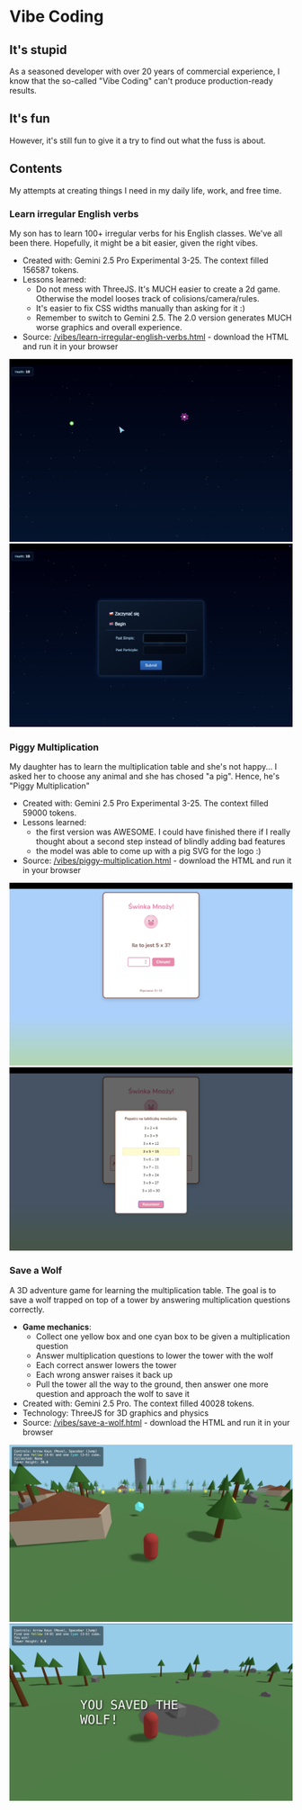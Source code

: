 # Vibe Coding

## It's stupid

As a seasoned developer with over 20 years of commercial experience, I know that the so-called "Vibe Coding" can't produce production-ready results.

## It's fun

However, it's still fun to give it a try to find out what the fuss is about.

## Contents

My attempts at creating things I need in my daily life, work, and free time.

### Learn irregular English verbs

My son has to learn 100+ irregular verbs for his English classes. We've all been there. Hopefully, it might be a bit easier, given the right vibes.

- Created with: Gemini 2.5 Pro Experimental 3-25. The context filled 156587 tokens.
- Lessons learned:
  - Do not mess with ThreeJS. It's MUCH easier to create a 2d game. Otherwise the model looses track of colisions/camera/rules.
  - It's easier to fix CSS widths manually than asking for it :)
  - Remember to switch to Gemini 2.5. The 2.0 version generates MUCH worse graphics and overall experience.
- Source: [/vibes/learn-irregular-english-verbs.html](/vibes/learn-irregular-english-verbs.html) - download the HTML and run it in your browser

![Learn Irregular Verbs Image 1](/vibes/images/learn-irregular-english-verbs-image1.jpeg)
![Learn Irregular Verbs Image 2](/vibes/images/learn-irregular-english-verbs-image2.jpeg)

### Piggy Multiplication

My daughter has to learn the multiplication table and she's not happy... I asked her to choose any animal and she has chosed "a pig". Hence, he's "Piggy Multiplication"

- Created with: Gemini 2.5 Pro Experimental 3-25. The context filled 59000 tokens.
- Lessons learned:
  - the first version was AWESOME. I could have finished there if I really thought about a second step instead of blindly adding bad features
  - the model was able to come up with a pig SVG for the logo :)
- Source: [/vibes/piggy-multiplication.html](/vibes/piggy-multiplication.html) - download the HTML and run it in your browser

![Piggy Multiplication Image 1](/vibes/images/piggy-multiplication-image1.jpeg)
![Piggy Multiplication Image 2](/vibes/images/piggy-multiplication-image2.jpeg)

### Save a Wolf

A 3D adventure game for learning the multiplication table. The goal is to save a wolf trapped on top of a tower by answering multiplication questions correctly.

- **Game mechanics**:
  - Collect one yellow box and one cyan box to be given a multiplication question
  - Answer multiplication questions to lower the tower with the wolf
  - Each correct answer lowers the tower
  - Each wrong answer raises it back up
  - Pull the tower all the way to the ground, then answer one more question and approach the wolf to save it
- Created with: Gemini 2.5 Pro. The context filled 40028 tokens.
- Technology: ThreeJS for 3D graphics and physics
- Source: [/vibes/save-a-wolf.html](/vibes/save-a-wolf.html) - download the HTML and run it in your browser

![Save a Wolf Image 1](/vibes/images/save-a-wolf-image1.jpeg)
![Save a Wolf Image 2](/vibes/images/save-a-wolf-image2.jpeg)
